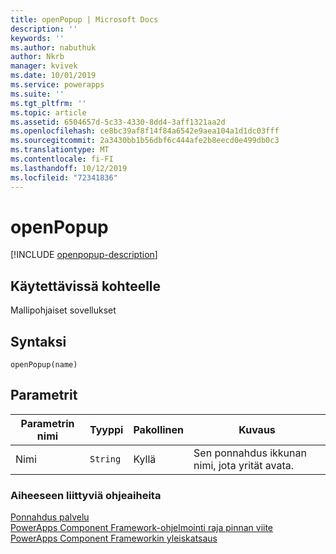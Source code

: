 ```yaml
---
title: openPopup | Microsoft Docs
description: ''
keywords: ''
ms.author: nabuthuk
author: Nkrb
manager: kvivek
ms.date: 10/01/2019
ms.service: powerapps
ms.suite: ''
ms.tgt_pltfrm: ''
ms.topic: article
ms.assetid: 6504657d-5c33-4330-8dd4-3aff1321aa2d
ms.openlocfilehash: ce8bc39af8f14f84a6542e9aea104a1d1dc03fff
ms.sourcegitcommit: 2a3430bb1b56dbf6c444afe2b8eecd0e499db0c3
ms.translationtype: MT
ms.contentlocale: fi-FI
ms.lasthandoff: 10/12/2019
ms.locfileid: "72341836"
---
```

# <a name="openpopup"></a>openPopup

[!INCLUDE [openpopup-description](includes/openpopup-description.md)]

## <a name="available-for"></a>Käytettävissä kohteelle 

Mallipohjaiset sovellukset

## <a name="syntax"></a>Syntaksi

`openPopup(name)`

## <a name="parameters"></a>Parametrit

| Parametrin nimi|Tyyppi|Pakollinen|Kuvaus|
| ------------- |----|--------|-----------|
|Nimi|`String`|Kyllä|Sen ponnahdus ikkunan nimi, jota yrität avata.|


### <a name="related-topics"></a>Aiheeseen liittyviä ohjeaiheita

[Ponnahdus palvelu](../popupservice.md)<br/>
[PowerApps Component Framework-ohjelmointi raja pinnan viite](../../reference/index.md)<br/>
[PowerApps Component Frameworkin yleiskatsaus](../../overview.md)